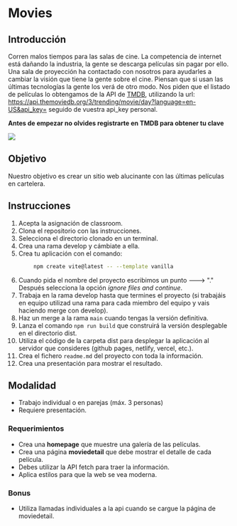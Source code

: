# Movies

## Introducción

Corren malos tiempos para las salas de cine. La competencia de internet está dañando la industria, la gente se descarga películas sin pagar por ello. Una sala de proyección ha contactado con nosotros para ayudarles a cambiar la visión que tiene la gente sobre el cine. Piensan que si usan las últimas tecnologías la gente los verá de otro modo.
Nos piden que el listado de películas lo obtengamos de la API de [TMDB](https://www.themoviedb.org/), utilizando la url: https://api.themoviedb.org/3/trending/movie/day?language=en-US&api_key= seguido de vuestra api_key personal.

**Antes de empezar no olvides registrarte en TMDB para obtener tu clave**

![](https://imgur.com/nPVcCjj.jpg)

## Objetivo

Nuestro objetivo es crear un sitio web alucinante con las últimas películas en cartelera.

## Instrucciones

1. Acepta la asignación de classroom.
2. Clona el repositorio con las instrucciones.
3. Selecciona el directorio clonado en un terminal.
4. Crea una rama develop y cámbiate a ella.
5. Crea tu aplicación con el comando: 
```sh
        npm create vite@latest -- --template vanilla
```
6. Cuando pida el nombre del proyecto escribimos un punto ---> "." Después selecciona la opción _ignore files and continue_.
7. Trabaja en la rama develop hasta que termines el proyecto (si trabajáis en equipo utilizad una rama para cada miembro del equipo y vais haciendo merge con develop). 
8. Haz un merge a la rama `main` cuando tengas la versión definitiva.
9. Lanza el comando `npm run build` que construirá la versión desplegable en el directorio dist.
9. Utiliza el código de la carpeta dist para desplegar la aplicación al servidor que consideres (github pages, netlify, vercel, etc.).
10. Crea el fichero `readme.md` del proyecto con toda la información.
11. Crea una presentación para mostrar el resultado.

## Modalidad

- Trabajo individual o en parejas (máx. 3 personas)
- Requiere presentación.


### Requerimientos
- Crea una __homepage__ que muestre una galería de las películas.
- Crea una página __moviedetail__ que debe mostrar el detalle de cada película.
- Debes utilizar la API fetch para traer la información.
- Aplica estilos para que la web se vea moderna.

### Bonus 
- Utiliza llamadas individuales a la api cuando se cargue la página de moviedetail.